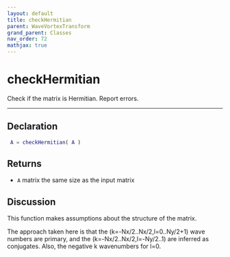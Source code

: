 ```yaml
---
layout: default
title: checkHermitian
parent: WaveVortexTransform
grand_parent: Classes
nav_order: 72
mathjax: true
---
```


#  checkHermitian

Check if the matrix is Hermitian. Report errors.


---

## Declaration
```matlab
 A = checkHermitian( A )
```
## Returns
+ `A`  matrix the same size as the input matrix

## Discussion

  This function makes assumptions about the structure of the matrix.
 
  The approach taken here is that the (k=-Nx/2..Nx/2,l=0..Ny/2+1) wave
  numbers are primary, and the (k=-Nx/2..Nx/2,l=-Ny/2..1) are inferred as
  conjugates. Also, the negative k wavenumbers for l=0.
 
      
